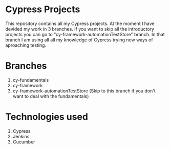 # Cypress Projects

This repository contains all my Cypress projects. At the moment I have devided my work in 3 branches. If you want to skip all the introductory projects you can go to "cy-framework-automationTestStore" branch. In that branch I am using all all my knowledge of Cypress trying new ways of aproaching testing.


# Branches

1. cy-fundamentals
2. cy-framework
3. cy-framework-automationTestStore (Skip to this branch if you don't want to deal with the fundamentals)

# Technologies used

1. Cypress
2. Jenkins
3. Cucumber
